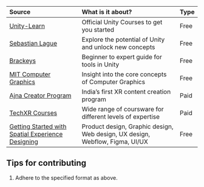 | Source | What is it about? | Type |
|:----------|:---------|:---------|
|[Unity-Learn](https://learn.unity.com/)|Official Unity Courses to get you started|Free|
|[Sebastian Lague](https://www.youtube.com/@SebastianLague)|Explore the potential of Unity and unlock new concepts|Free|
|[Brackeys](https://www.youtube.com/@Brackeys)|Beginner to expert guide for tools in Unity|Free|
|[MIT Computer Graphics](https://www.youtube.com/playlist?list=PLQ3UicqQtfNuBjzJ-KEWmG1yjiRMXYKhh)|Insight into the core concepts of Computer Graphics|Free|
|[Ajna Creator Program](https://www.ajnacreator.com/)|India’s first XR content creation program|Paid|
|[TechXR Courses](https://techxr.co/)|Wide range of coursware for different levels of expertise|Paid|
|[Getting Started with Spatial Experience Designing](https://twitter.com/OlamideTowobola/status/1665985887048540162?t=G2VqDcUkhoPCHeXEUEaVlg&s=08)|Product design, Graphic design, Web design, UX design, Webflow, Figma, UI/UX|Free|

## Tips for contributing

1. Adhere to the specified format as above.

<script>
// Wait for the page to load
window.addEventListener('DOMContentLoaded', (event) => {
  // Get the table element
  const table = document.querySelector('table');

  // Get the table rows and convert them to an array
  const rows = Array.from(table.getElementsByTagName('tr'));

  // Sort the rows based on the text content of the first column
  const sortedRows = rows.sort((a, b) => {
    const textA = a.cells[0].textContent.trim();
    const textB = b.cells[0].textContent.trim();
    return textA.localeCompare(textB);
  });

  // Remove existing rows from the table
  rows.forEach((row) => {
    table.removeChild(row);
  });

  // Add the sorted rows back to the table
  sortedRows.forEach((row) => {
    table.appendChild(row);
  });
});
</script>
